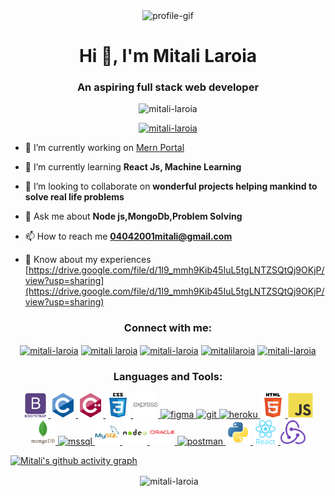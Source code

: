 <p align="center"><img align="center" src="https://res.cloudinary.com/practicaldev/image/fetch/s--2bZIjPGC--/c_limit%2Cf_auto%2Cfl_progressive%2Cq_66%2Cw_880/https://dev-to-uploads.s3.amazonaws.com/i/d4tvukbt5mra37cvwklk.gif" alt="profile-gif"  width="700" height="450"/></p>

<h1 align="center">Hi 👋, I'm Mitali Laroia</h1>
<h3 align="center">An aspiring full stack web developer</h3>

<p align="center"> <img src="https://komarev.com/ghpvc/?username=mitali-laroia&label=Profile%20views&color=0e75b6&style=flat" alt="mitali-laroia" /> </p>

<p align="center"> <a href="https://github.com/ryo-ma/github-profile-trophy"><img src="https://github-profile-trophy.vercel.app/?username=mitali-laroia" alt="mitali-laroia" /></a> </p>

- 🔭 I’m currently working on [Mern Portal](https://github.com/Mitali-laroia/MERN-Portal)

- 🌱 I’m currently learning **React Js, Machine Learning**

- 👯 I’m looking to collaborate on **wonderful projects helping mankind to solve real life problems**

- 💬 Ask me about **Node js,MongoDb,Problem Solving**

- 📫 How to reach me **04042001mitali@gmail.com**

- 📄 Know about my experiences [https://drive.google.com/file/d/1I9_mmh9Kib45IuL5tgLNTZSQtQj9OKjP/view?usp=sharing](https://drive.google.com/file/d/1I9_mmh9Kib45IuL5tgLNTZSQtQj9OKjP/view?usp=sharing)

<h3 align="center">Connect with me:</h3>
<p align="center">
<a href="https://codepen.io/mitali-laroia" target="blank"><img align="center" src="https://raw.githubusercontent.com/rahuldkjain/github-profile-readme-generator/master/src/images/icons/Social/codepen.svg" alt="mitali-laroia" height="30" width="40" /></a>
<a href="https://linkedin.com/in/mitali laroia" target="blank"><img align="center" src="https://raw.githubusercontent.com/rahuldkjain/github-profile-readme-generator/master/src/images/icons/Social/linked-in-alt.svg" alt="mitali laroia" height="30" width="40" /></a>
<a href="https://codesandbox.com/mitali-laroia" target="blank"><img align="center" src="https://cdn.jsdelivr.net/npm/simple-icons@3.0.1/icons/codesandbox.svg" alt="mitali-laroia" height="30" width="40" /></a>
<a href="https://www.codechef.com/users/mitalilaroia" target="blank"><img align="center" src="https://cdn.jsdelivr.net/npm/simple-icons@3.1.0/icons/codechef.svg" alt="mitalilaroia" height="30" width="40" /></a>
<a href="https://www.leetcode.com/mitali-laroia" target="blank"><img align="center" src="https://raw.githubusercontent.com/rahuldkjain/github-profile-readme-generator/master/src/images/icons/Social/leet-code.svg" alt="mitali-laroia" height="30" width="40" /></a>
</p>

<h3 align="center">Languages and Tools:</h3>
<p align="center"> <a href="https://getbootstrap.com" target="_blank"> <img src="https://raw.githubusercontent.com/devicons/devicon/master/icons/bootstrap/bootstrap-plain-wordmark.svg" alt="bootstrap" width="40" height="40"/> </a> <a href="https://www.cprogramming.com/" target="_blank"> <img src="https://raw.githubusercontent.com/devicons/devicon/master/icons/c/c-original.svg" alt="c" width="40" height="40"/> </a> <a href="https://www.w3schools.com/cpp/" target="_blank"> <img src="https://raw.githubusercontent.com/devicons/devicon/master/icons/cplusplus/cplusplus-original.svg" alt="cplusplus" width="40" height="40"/> </a> <a href="https://www.w3schools.com/css/" target="_blank"> <img src="https://raw.githubusercontent.com/devicons/devicon/master/icons/css3/css3-original-wordmark.svg" alt="css3" width="40" height="40"/> </a> <a href="https://expressjs.com" target="_blank"> <img src="https://raw.githubusercontent.com/devicons/devicon/master/icons/express/express-original-wordmark.svg" alt="express" width="40" height="40"/> </a> <a href="https://www.figma.com/" target="_blank"> <img src="https://www.vectorlogo.zone/logos/figma/figma-icon.svg" alt="figma" width="40" height="40"/> </a> <a href="https://git-scm.com/" target="_blank"> <img src="https://www.vectorlogo.zone/logos/git-scm/git-scm-icon.svg" alt="git" width="40" height="40"/> </a> <a href="https://heroku.com" target="_blank"> <img src="https://www.vectorlogo.zone/logos/heroku/heroku-icon.svg" alt="heroku" width="40" height="40"/> </a> <a href="https://www.w3.org/html/" target="_blank"> <img src="https://raw.githubusercontent.com/devicons/devicon/master/icons/html5/html5-original-wordmark.svg" alt="html5" width="40" height="40"/> </a> <a href="https://developer.mozilla.org/en-US/docs/Web/JavaScript" target="_blank"> <img src="https://raw.githubusercontent.com/devicons/devicon/master/icons/javascript/javascript-original.svg" alt="javascript" width="40" height="40"/> </a> <a href="https://www.mongodb.com/" target="_blank"> <img src="https://raw.githubusercontent.com/devicons/devicon/master/icons/mongodb/mongodb-original-wordmark.svg" alt="mongodb" width="40" height="40"/> </a> <a href="https://www.microsoft.com/en-us/sql-server" target="_blank"> <img src="https://www.svgrepo.com/show/303229/microsoft-sql-server-logo.svg" alt="mssql" width="40" height="40"/> </a> <a href="https://www.mysql.com/" target="_blank"> <img src="https://raw.githubusercontent.com/devicons/devicon/master/icons/mysql/mysql-original-wordmark.svg" alt="mysql" width="40" height="40"/> </a> <a href="https://nodejs.org" target="_blank"> <img src="https://raw.githubusercontent.com/devicons/devicon/master/icons/nodejs/nodejs-original-wordmark.svg" alt="nodejs" width="40" height="40"/> </a> <a href="https://www.oracle.com/" target="_blank"> <img src="https://raw.githubusercontent.com/devicons/devicon/master/icons/oracle/oracle-original.svg" alt="oracle" width="40" height="40"/> </a> <a href="https://postman.com" target="_blank"> <img src="https://www.vectorlogo.zone/logos/getpostman/getpostman-icon.svg" alt="postman" width="40" height="40"/> </a> <a href="https://www.python.org" target="_blank"> <img src="https://raw.githubusercontent.com/devicons/devicon/master/icons/python/python-original.svg" alt="python" width="40" height="40"/> </a> <a href="https://reactjs.org/" target="_blank"> <img src="https://raw.githubusercontent.com/devicons/devicon/master/icons/react/react-original-wordmark.svg" alt="react" width="40" height="40"/> </a> <a href="https://redux.js.org" target="_blank"> <img src="https://raw.githubusercontent.com/devicons/devicon/master/icons/redux/redux-original.svg" alt="redux" width="40" height="40"/> </a> </p>

[![Mitali's github activity graph](https://activity-graph.herokuapp.com/graph?username=Mitali-laroia&theme=dracula)](https://github.com/ashutosh00710/github-readme-activity-graph)


<p align="center">&nbsp;<img align="center" src="https://github-readme-stats.vercel.app/api?username=mitali-laroia&show_icons=true&locale=en" alt="mitali-laroia" /></p>


